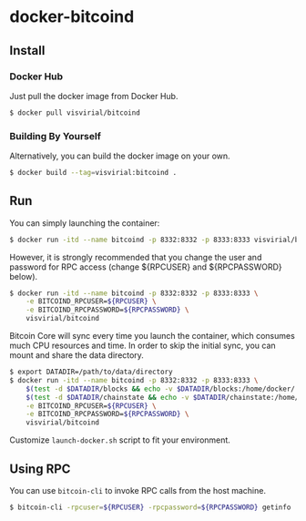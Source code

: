 docker-bitcoind
===============

## Install

### Docker Hub

Just pull the docker image from Docker Hub.

``` bash
$ docker pull visvirial/bitcoind
```

### Building By Yourself

Alternatively, you can build the docker image on your own.

``` bash
$ docker build --tag=visvirial:bitcoind .
```

## Run

You can simply launching the container:

``` bash
$ docker run -itd --name bitcoind -p 8332:8332 -p 8333:8333 visvirial/bitcoind
```

However, it is strongly recommended that you change the user and password for RPC access
(change ${RPCUSER} and ${RPCPASSWORD} below).

``` bash
$ docker run -itd --name bitcoind -p 8332:8332 -p 8333:8333 \
	-e BITCOIND_RPCUSER=${RPCUSER} \
	-e BITCOIND_RPCPASSWORD=${RPCPASSWORD} \
	visvirial/bitcoind
```

Bitcoin Core will sync every time you launch the container, which consumes much CPU resources and time.
In order to skip the initial sync, you can mount and share the data directory.

``` bash
$ export DATADIR=/path/to/data/directory
$ docker run -itd --name bitcoind -p 8332:8332 -p 8333:8333 \
	$(test -d $DATADIR/blocks && echo -v $DATADIR/blocks:/home/docker/.bitcoin/blocks) \
	$(test -d $DATADIR/chainstate && echo -v $DATADIR/chainstate:/home/docker/.bitcoin/chainstate) \
	-e BITCOIND_RPCUSER=${RPCUSER} \
	-e BITCOIND_RPCPASSWORD=${RPCPASSWORD} \
	visvirial/bitcoind
```

Customize `launch-docker.sh` script to fit your environment.

## Using RPC

You can use `bitcoin-cli` to invoke RPC calls from the host machine.

``` bash
$ bitcoin-cli -rpcuser=${RPCUSER} -rpcpassword=${RPCPASSWORD} getinfo
```



